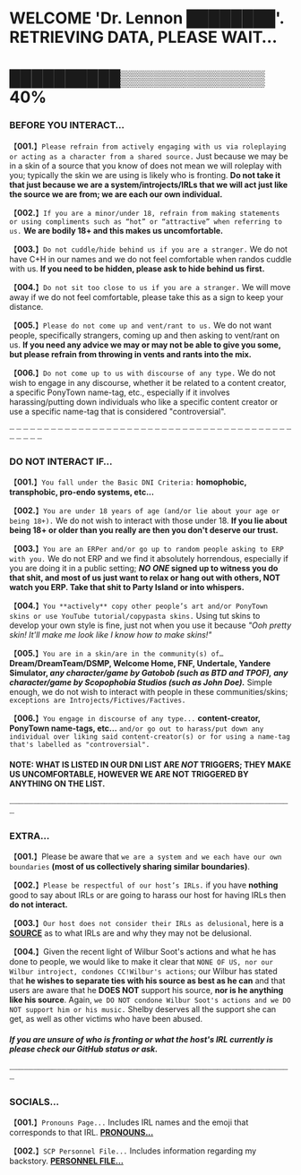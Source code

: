 # WELCOME 'Dr. Lennon ████████'. RETRIEVING DATA, PLEASE WAIT…
# ██████████▒▒▒▒▒▒▒▒▒▒▒▒▒ 40%


### BEFORE YOU INTERACT…


【**001.**】`Please refrain from actively engaging with us via roleplaying or acting as a character from a shared source.` Just because we may be in a skin of a source that you know of does not mean we will roleplay with you; typically the skin we are using is likely who is fronting. **Do not take it that just because we are a system/introjects/IRLs that we will act just like the source we are from; we are each our own individual.**

【**002.**】`If you are a minor/under 18, refrain from making statements or using compliments such as “hot” or “attractive” when referring to us.` **We are bodily 18+ and this makes us uncomfortable.**

【**003.**】`Do not cuddle/hide behind us if you are a stranger.` We do not have C+H in our names and we do not feel comfortable when randos cuddle with us. **If you need to be hidden, please ask to hide behind us first.**

【**004.**】`Do not sit too close to us if you are a stranger.` We will move away if we do not feel comfortable, please take this as a sign to keep your distance.

【**005.**】`Please do not come up and vent/rant to us.` We do not want people, specifically strangers, coming up and then asking to vent/rant on us. **If you need any advice we may or may not be able to give you some, but please refrain from throwing in vents and rants into the mix.**

【**006.**】`Do not come up to us with discourse of any type.` We do not wish to engage in any discourse, whether it be related to a content creator, a specific PonyTown name-tag, etc., especially if it involves harassing/putting down individuals who like a specific content creator or use a specific name-tag that is considered "controversial".

┈ ┈ ┈ ┈ ┈ ┈ ┈ ┈ ┈ ┈ ┈ ┈ ┈ ┈ ┈ ┈ ┈ ┈ ┈ ┈ ┈ ┈ ┈ ┈ ┈ ┈ ┈ ┈ ┈ ┈ ┈ ┈ ┈ ┈ ┈ ┈ ┈ ┈ ┈ ┈ ┈ ┈ ┈ ┈ ┈ ┈

### DO NOT INTERACT IF…


【**001.**】`You fall under the Basic DNI Criteria:` **homophobic, transphobic, pro-endo systems, etc...**

【**002.**】`You are under 18 years of age (and/or lie about your age or being 18+).` We do not wish to interact with those under 18. **If you lie about being 18+ or older than you really are then you don't deserve our trust.**

【**003.**】`You are an ERPer and/or go up to random people asking to ERP with you.` We do not ERP and we find it absolutely horrendous, especially if you are doing it in a public setting; ***NO ONE* signed up to witness you do that shit, and most of us just want to relax or hang out with others, NOT watch you ERP. Take that shit to Party Island or into whispers.**

【**004.**】`You **actively** copy other people’s art and/or PonyTown skins or use YouTube tutorial/copypasta skins.` Using tut skins to develop your own style is fine, just not when you use it because *"Ooh pretty skin! It'll make me look like I know how to make skins!"*

【**005.**】`You are in a skin/are in the community(s) of…` **Dream/DreamTeam/DSMP, Welcome Home, FNF, Undertale, Yandere Simulator, *any character/game by Gatobob (such as BTD and TPOF), any character/game by Scopophobia Studios (such as John Doe).*** Simple enough, we do not wish to interact with people in these communities/skins; `exceptions are Introjects/Fictives/Factives.`

【**006.**】`You engage in discourse of any type...` **content-creator, PonyTown name-tags, etc...** `and/or go out to harass/put down any individual over liking said content-creator(s) or for using a name-tag that's labelled as "controversial".`

#### **NOTE: WHAT IS LISTED IN OUR DNI LIST ARE *NOT* TRIGGERS; THEY MAKE US UNCOMFORTABLE, HOWEVER WE ARE NOT TRIGGERED BY ANYTHING ON THE LIST.**

┈┈┈┈┈┈┈┈┈┈┈┈┈┈┈┈┈┈┈┈┈┈┈┈┈┈┈┈┈┈┈┈┈┈┈┈┈┈┈┈┈┈┈┈┈┈┈┈┈┈┈┈┈┈┈┈┈┈┈┈

### EXTRA…


【**001.**】Please be aware that `we are a system and we each have our own boundaries` **(most of us collectively sharing similar boundaries)**.

【**002.**】`Please be respectful of our host’s IRLs.` if you have **nothing** good to say about IRLs or are going to harass our host for having IRLs then **do not interact.**

【**003.**】`Our host does not consider their IRLs as delusional`, here is a [**SOURCE**](https://rentry.co/IRLnotdelusional) as to what IRLs are and why they may not be delusional.

【**004.**】Given the recent light of Wilbur Soot's actions and what he has done to people, we would like to make it clear that `NONE OF US, nor our Wilbur introject, condones CC!Wilbur's actions`; our Wilbur has stated that **he wishes to separate ties with his source as best as he can** and that users are aware that he **DOES NOT** support his source, **nor is he anything like his source**. Again, `we DO NOT condone Wilbur Soot's actions and we DO NOT support him or his music.` Shelby deserves all the support she can get, as well as other victims who have been abused.


#### ***If you are unsure of who is fronting or what the host's IRL currently is please check our GitHub status or ask.***

┈┈┈┈┈┈┈┈┈┈┈┈┈┈┈┈┈┈┈┈┈┈┈┈┈┈┈┈┈┈┈┈┈┈┈┈┈┈┈┈┈┈┈┈┈┈┈┈┈┈┈┈┈┈┈┈┈┈┈┈

### SOCIALS…


【**001.**】`Pronouns Page...` Includes IRL names and the emoji that corresponds to that IRL. 
[**PRONOUNS...**](https://en.pronouns.page/@thosegoldeneyes)

【**002.**】`SCP Personnel File...` Includes information regarding my backstory. 
[**PERSONNEL FILE...**](https://lennon-personnel-file.carrd.co/)

